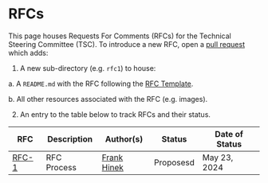 # RFCs

This page houses Requests For Comments (RFCs) for the Technical Steering Committee (TSC). To introduce a new RFC, open a [pull request](https://github.com/TBD54566975/technical-steering-committee/compare) which adds:

1. A new sub-directory (e.g. `rfc1`) to house:
  
  a. A `README.md` with the RFC following the [RFC Template](..templates/rfc.md).
  
  b. All other resources associated with the RFC (e.g. images).

2. An entry to the table below to track RFCs and their status.

| RFC                     | Description  | Author(s)                                    | Status    | Date of Status |
| ----------------------- | ------------ | -------------------------------------------- | --------- | -------------- |
| [RFC-1](rfc1/README.md) | RFC Process  | [Frank Hinek](https://github.com/frankhinek) | Proposesd | May 23, 2024   |
